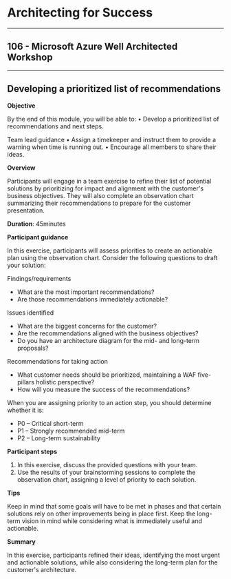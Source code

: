 # Architecting for Success

---

## 106 - Microsoft Azure Well Architected Workshop

---

## Developing a prioritized list of recommendations

**Objective**

By the end of this module, you will be able to:
• Develop a prioritized list of recommendations and next steps.

Team lead guidance
• Assign a timekeeper and instruct them to provide a warning when time is running out.
• Encourage all members to share their ideas.

**Overview**

Participants will engage in a team exercise to refine their list of potential solutions by prioritizing for impact and alignment with the customer's business objectives. They will also complete an observation chart summarizing their recommendations to prepare for the customer presentation.

**Duration**: 45minutes

**Participant guidance**

In this exercise, participants will assess priorities to create an actionable plan using the observation chart. Consider the following questions to draft your solution:

Findings/requirements

- What are the most important recommendations?
- Are those recommendations immediately actionable?

Issues identified

- What are the biggest concerns for the customer?
- Are the recommendations aligned with the business objectives?
- Do you have an architecture diagram for the mid- and long-term proposals?

Recommendations for taking action

- What customer needs should be prioritized, maintaining a WAF five-pillars holistic perspective?
- How will you measure the success of the recommendations?

When you are assigning priority to an action step, you should determine whether it is:

- P0 – Critical short-term
- P1 – Strongly recommended mid-term
- P2 – Long-term sustainability

**Participant steps**

1. In this exercise, discuss the provided questions with your team.
2. Use the results of your brainstorming sessions to complete the observation chart, assigning a level of priority to each solution.

**Tips**

Keep in mind that some goals will have to be met in phases and that certain solutions rely on other improvements being in place first. Keep the long-term vision in mind while considering what is immediately useful and actionable.

**Summary**

In this exercise, participants refined their ideas, identifying the most urgent and actionable solutions, while also considering the long-term plan for the customer's architecture.

